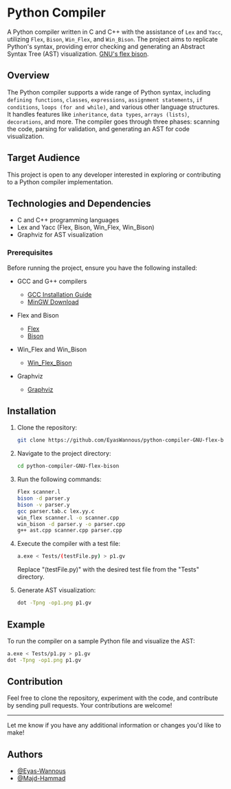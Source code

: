 # Python Compiler

A Python compiler written in C and C++ with the assistance of `Lex` and `Yacc`, utilizing `Flex`, `Bison`, `Win_Flex`, and `Win_Bison`. The project aims to replicate Python's syntax, providing error checking and generating an Abstract Syntax Tree (AST) visualization. [GNU's flex bison](https://www.gnu.org/software/bison/manual/).

## Overview

The Python compiler supports a wide range of Python syntax, including `defining functions`, `classes`, `expressions`, `assignment statements`, `if conditions`, `loops (for and while)`, and various other language structures. It handles features like `inheritance`, `data types`, `arrays (lists)`, `decorations`, and more. The compiler goes through three phases: scanning the code, parsing for validation, and generating an AST for code visualization.

## Target Audience

This project is open to any developer interested in exploring or contributing to a Python compiler implementation.

## Technologies and Dependencies

- C and C++ programming languages
- Lex and Yacc (Flex, Bison, Win_Flex, Win_Bison)
- Graphviz for AST visualization

### Prerequisites

Before running the project, ensure you have the following installed:

- GCC and G++ compilers
  - [GCC Installation Guide](https://gcc.gnu.org/install/index.html)
  - [MinGW Download](https://www.mingw-w64.org/downloads/)

- Flex and Bison
  - [Flex](https://gnuwin32.sourceforge.net/packages/flex.htm)
  - [Bison](https://gnuwin32.sourceforge.net/packages/bison.htm)

- Win_Flex and Win_Bison
  - [Win_Flex_Bison](https://sourceforge.net/projects/winflexbison/)

- Graphviz
  - [Graphviz](https://www.graphviz.org/download/)

## Installation

1. Clone the repository:

    ```bash
    git clone https://github.com/EyasWannous/python-compiler-GNU-flex-bison.git
    ```

2. Navigate to the project directory:

    ```bash
    cd python-compiler-GNU-flex-bison
    ```

3. Run the following commands:

    ```bash
    Flex scanner.l
    bison -d parser.y
    bison -v parser.y
    gcc parser.tab.c lex.yy.c
    win_flex scanner.l -o scanner.cpp
    win_bison -d parser.y -o parser.cpp
    g++ ast.cpp scanner.cpp parser.cpp
    ```

4. Execute the compiler with a test file:

    ```bash
    a.exe < Tests/(testFile.py) > p1.gv
    ```

    Replace "(testFile.py)" with the desired test file from the "Tests" directory.

5. Generate AST visualization:

    ```bash
    dot -Tpng -op1.png p1.gv
    ```

## Example

To run the compiler on a sample Python file and visualize the AST:

```bash
a.exe < Tests/p1.py > p1.gv
dot -Tpng -op1.png p1.gv
```

## Contribution

Feel free to clone the repository, experiment with the code, and contribute by sending pull requests. Your contributions are welcome!

---

Let me know if you have any additional information or changes you'd like to make!
## Authors
- [@Eyas-Wannous](https://github.com/EyasWannous)
- [@Majd-Hammad](https://github.com/Majdham000)
